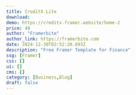 ```yaml
---
title: CreditX Lite
download:
demo: https://creditx.framer.website/home-2
price: 49
author: "Framerbite"
author_link: https://framerbite.com
date: 2024-12-30T03:52:20.693Z
description: "Free Framer Template for Finance"
ssg: [Framer]
css: []
ui: []
cms: []
category: [Business,Blog]
draft: false
---
```


